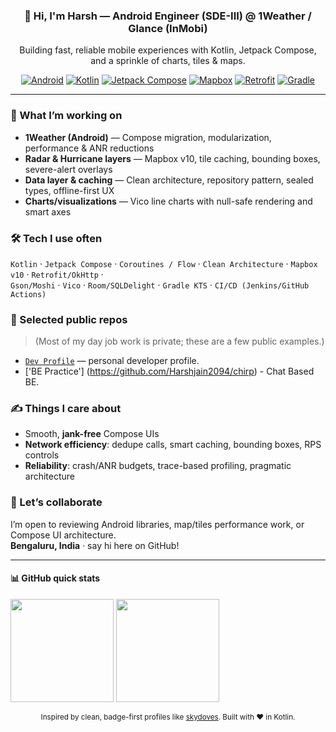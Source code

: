 <!-- Header -->
<h3 align="center">👋 Hi, I'm Harsh — Android Engineer (SDE-III) @ 1Weather / Glance (InMobi)</h3>
<p align="center">
  Building fast, reliable mobile experiences with Kotlin, Jetpack Compose, and a sprinkle of charts, tiles & maps.
</p>

<p align="center">
  <a href="https://developer.android.com"><img alt="Android" src="https://img.shields.io/badge/Android-3DDC84?logo=android&logoColor=white"></a>
  <a href="https://kotlinlang.org"><img alt="Kotlin" src="https://img.shields.io/badge/Kotlin-7F52FF?logo=kotlin&logoColor=white"></a>
  <a href="https://developer.android.com/jetpack/compose"><img alt="Jetpack Compose" src="https://img.shields.io/badge/Jetpack%20Compose-4285F4?logo=jetpackcompose&logoColor=white"></a>
  <a href="https://www.mapbox.com/"><img alt="Mapbox" src="https://img.shields.io/badge/Mapbox-000000?logo=mapbox&logoColor=white"></a>
  <a href="https://square.github.io/retrofit/"><img alt="Retrofit" src="https://img.shields.io/badge/Retrofit-2D2D2D?logo=square&logoColor=white"></a>
  <a href="https://gradle.org/"><img alt="Gradle" src="https://img.shields.io/badge/Gradle-02303A?logo=gradle&logoColor=white"></a>
</p>

---

### 🚀 What I’m working on
- **1Weather (Android)** — Compose migration, modularization, performance & ANR reductions  
- **Radar & Hurricane layers** — Mapbox v10, tile caching, bounding boxes, severe-alert overlays  
- **Data layer & caching** — Clean architecture, repository pattern, sealed types, offline-first UX  
- **Charts/visualizations** — Vico line charts with null-safe rendering and smart axes

### 🛠️ Tech I use often
`Kotlin` · `Jetpack Compose` · `Coroutines / Flow` · `Clean Architecture` · `Mapbox v10` · `Retrofit/OkHttp` ·  
`Gson/Moshi` · `Vico` · `Room/SQLDelight` · `Gradle KTS` · `CI/CD (Jenkins/GitHub Actions)`

### 📌 Selected public repos
> (Most of my day job work is private; these are a few public examples.)
- [`Dev Profile`](https://github.com/Harshjain2094/Harsh.dev) — personal developer profile. 
- ['BE Practice'] (https://github.com/Harshjain2094/chirp) - Chat Based BE.
### ✍️ Things I care about
- Smooth, **jank-free** Compose UIs  
- **Network efficiency**: dedupe calls, smart caching, bounding boxes, RPS controls  
- **Reliability**: crash/ANR budgets, trace-based profiling, pragmatic architecture

### 🤝 Let’s collaborate
I’m open to reviewing Android libraries, map/tiles performance work, or Compose UI architecture.  
**Bengaluru, India** · say hi here on GitHub!

---

#### 📊 GitHub quick stats
<p>
  <img height="165" src="https://github-readme-stats.vercel.app/api?username=Harshjain2094&show_icons=true&hide_title=true&include_all_commits=true&count_private=true" />
  <img height="165" src="https://github-readme-stats.vercel.app/api/top-langs/?username=Harshjain2094&layout=compact&hide_title=true" />
</p>

<!-- Footer note -->
<p align="center">
  <sub>Inspired by clean, badge-first profiles like <a href="https://github.com/skydoves">skydoves</a>. Built with ❤️ in Kotlin.</sub>
</p>
